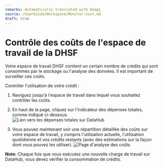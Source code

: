 ```yaml
---
remarks: Automatically translated with DeepL
source: /UserGuide/Workspace/Monitor-Cost.md
draft: true
---
```


# Contrôle des coûts de l'espace de travail de la DHSF

Votre espace de travail DHSF contient un certain nombre de crédits qui sont consommés par le stockage ou l'analyse des données. Il est important de surveiller ces coûts.

Contrôler l'utilisation de votre crédit :

1. Naviguez jusqu'à l'espace de travail dans lequel vous souhaitez contrôler les coûts.

1. En haut de la page, cliquez sur l'indicateur des dépenses totales, comme indiqué ci-dessous.
    ![Lien vers les dépenses totales sur DataHub](/api/docs/UserGuide/Workspace/img/access_costing.png)

1. Vous pouvez maintenant voir une répartition détaillée des coûts sur votre espace de travail, y compris l'utilisation actuelle, l'utilisation quotidienne et vos crédits restants (avec des estimations sur la façon dont vous pouvez les utiliser).
    ![Page d'analyse des coûts](/api/docs/UserGuide/Workspace/img/costing_page.png)

**Note:** Chaque fois que vous exécutez une nouvelle charge de travail sur DataHub, vous devez vérifier la consommation de crédits.

